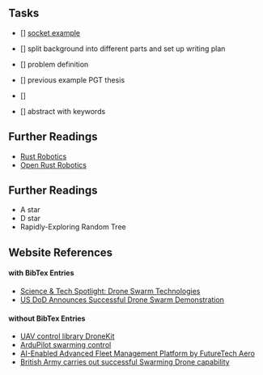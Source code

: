 ## Tasks

- [] [socket example](https://github.com/mattlennon3/unix-socket-example/blob/trunk/src/main.rs)

- [] split background into different parts and set up writing plan
- [] problem definition
- [] previous example PGT thesis

- []
- [] abstract with keywords

## Further Readings

- [Rust Robotics](https://robotics.rs)
- [Open Rust Robotics](https://github.com/openrr)

## Further Readings

- A star
- D star
- Rapidly-Exploring Random Tree

## Website References

#### with BibTex Entries

- [Science & Tech Spotlight: Drone Swarm Technologies](https://www.gao.gov/products/gao-23-106930)
- [US DoD Announces Successful Drone Swarm Demonstration](https://www.defense.gov/News/Releases/Release/Article/1044811/department-of-defense-announces-successful-micro-drone-demonstration)

#### without BibTex Entries

- [UAV control library DroneKit](https://dronekit.io/)
- [ArduPilot swarming control](https://ardupilot.org/planner/docs/swarming.html)
- [AI-Enabled Advanced Fleet Management Platform by FutureTech Aero](https://futuretechaero.com/afms-platform)
- [British Army carries out successful Swarming Drone capability](https://www.army.mod.uk/news-and-events/news/2022/09/british-army-carries-out-successful-swarming-drone-capability)

